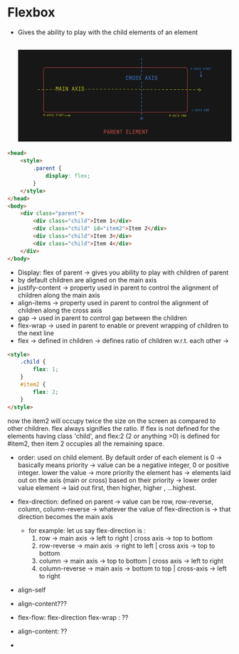 # Flexbox

- Gives the ability to play with the child elements of an element <br><br>

  ![My Image](./Main&CrossAxis.png)

```html
<head>
	<style>
		.parent {
			display: flex;
		}
	</style>
</head>
<body>
	<div class="parent">
		<div class="child">Item 1</div>
		<div class="child" id="item2">Item 2</div>
		<div class="child">Item 3</div>
		<div class="child">Item 4</div>
	</div>
</body>
```

- Display: flex of parent -> gives you ability to play with children of parent
- by default children are aligned on the main axis
- justify-content -> property used in parent to control the alignment of children along the main axis
- align-items -> property used in parent to control the alignment of children along the cross axis
- gap -> used in parent to control gap between the children
- flex-wrap -> used in parent to enable or prevent wrapping of children to the next line
- flex -> defined in children -> defines ratio of children w.r.t. each other ->

```html
<style>
	.child {
		flex: 1;
	}
	#item2 {
		flex: 2;
	}
</style>
```

now the item2 will occupy twice the size on the screen as compared to other children. flex always signifies the ratio.
If flex is not defined for the elements having class 'child', and flex:2 (2 or anything >0) is defined for #item2, then item 2 occupies all the remaining space.

- order: used on child element. By default order of each element is 0 -> basically means priority -> value can be a negative integer, 0 or positive integer. lower the value -> more priority the element has -> elements laid out on the axis (main or cross) based on their priority -> lower order value element -> laid out first, then higher, higher , ...highest.


- flex-direction: defined on parent -> value can be row, row-reverse, column, column-reverse -> whatever the value of flex-direction is -> that direction becomes the main axis
	- for example: let us say flex-direction is :
		1. row -> main axis -> left to right | cross axis -> top to bottom
		2. row-reverse -> main axis -> right to left | cross axis -> top to bottom
		3. column -> main axis -> top to bottom | cross axis -> left to right
		4. column-reverse -> main axis -> bottom to top | cross-axis -> left to right
- align-self
- align-content???
- flex-flow: flex-direction flex-wrap : ??
- align-content: ??
- 
